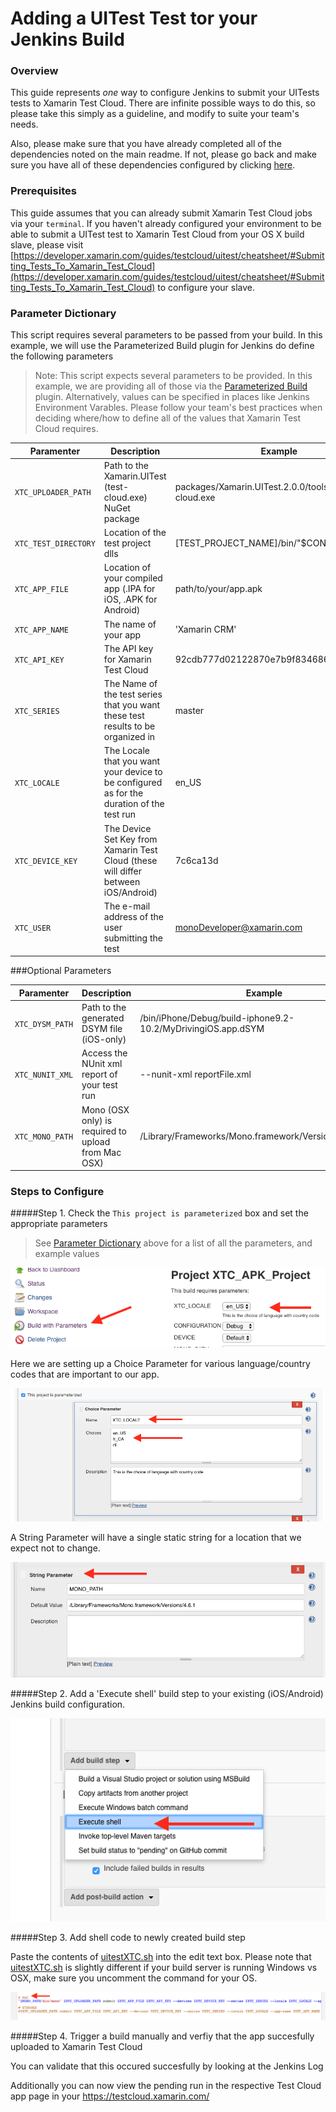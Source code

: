 # Adding a UITest Test tor your Jenkins Build

### Overview

This guide represents _one_ way to configure Jenkins to submit your UITests tests to Xamarin Test Cloud.  There are infinite possible ways to do this, so please take this simply as a guideline, and modify to suite your team's needs.

Also, please make sure that you have already completed all of the dependencies noted on the main readme.  If not, please go back and make sure you have all of these dependencies configured by clicking [here](../README.md#notes).


### Prerequisites

This guide assumes that you can already submit Xamarin Test Cloud jobs via your `terminal`.  If you haven't already configured your environment to be able to submit a UITest test to Xamarin Test Cloud from your OS X build slave, please visit [https://developer.xamarin.com/guides/testcloud/uitest/cheatsheet/#Submitting_Tests_To_Xamarin_Test_Cloud](https://developer.xamarin.com/guides/testcloud/uitest/cheatsheet/#Submitting_Tests_To_Xamarin_Test_Cloud) to configure your slave. 

### Parameter Dictionary

This script requires several parameters to be passed from your build.  In this example, we will use the Parameterized Build plugin for Jenkins do define the following parameters

> Note: This script expects several parameters to be provided.  In this example, we are providing all of those via the [Parameterized Build](https://wiki.jenkins-ci.org/display/JENKINS/Parameterized+Build) plugin.  Alternatively, values can be specified in places like Jenkins Environment Varables.  Please follow your team's best practices when deciding where/how to define all of the values that Xamarin Test Cloud requires.

| Paramenter | Description | Example |
| --- | --- | --- |
| `XTC_UPLOADER_PATH` | Path to the Xamarin.UITest (test-cloud.exe) NuGet package | packages/Xamarin.UITest.2.0.0/tools/test-cloud.exe |
| `XTC_TEST_DIRECTORY` | Location of the test project dlls | [TEST_PROJECT_NAME]/bin/"$CONFIGURATION" |
| `XTC_APP_FILE` | Location of your compiled app (.IPA for iOS, .APK for Android) | path/to/your/app.apk
| `XTC_APP_NAME` | The name of your app| 'Xamarin CRM' |
| `XTC_API_KEY` | The API key for Xamarin Test Cloud | 92cdb777d02122870e7b9f834686fc44 | 
| `XTC_SERIES` | The Name of the test series that you want these test results to be organized in | master | 
| `XTC_LOCALE` | The Locale that you want your device to be configured as for the duration of the test run | en_US | 
| `XTC_DEVICE_KEY` | The Device Set Key from Xamarin Test Cloud (these will differ between iOS/Android) | 7c6ca13d | 
| `XTC_USER` | The e-mail address of the user submitting the test | monoDeveloper@xamarin.com | 
###Optional Parameters

| Paramenter | Description | Example |
| --- | --- | --- |
| `XTC_DYSM_PATH` | Path to the generated DSYM file (iOS-only) | /bin/iPhone/Debug/build-iphone9.2-10.2/MyDrivingiOS.app.dSYM |
| `XTC_NUNIT_XML` | Access the NUnit xml report of your test run  | --nunit-xml reportFile.xml |
| `XTC_MONO_PATH` | Mono (OSX only) is required to upload from Mac OSX) | /Library/Frameworks/Mono.framework/Versions/Current/bin 


### Steps to Configure

#####Step 1. Check the ```This project is parameterized``` box and set the appropriate parameters

> See [Parameter Dictionary](#parameter-dictionary) above for a list of all the parameters, and example values

![](img/buildWithParam.png?raw=true)

Here we are setting up a Choice Parameter for various language/country codes that are important to our app.

![](img/choiceParameter.png?raw=true)

A String Parameter will have a single static string for a location that we expect not to change. 

![](img/stringParam.png?raw=true)


#####Step 2. Add a 'Execute shell' build step to your existing (iOS/Android) Jenkins build configuration.

![](img/addBuildStep.png?raw=true)

#####Step 3. Add shell code to newly created build step

Paste the contents of [uitestXTC.sh](uitestXTC.sh) into the edit text box. Please note that [uitestXTC.sh](uitestXTC.sh) is slightly different if your build server is running Windows vs OSX, make sure you uncomment the command for your OS.

![](img/macVsWindows.png?raw=true)


#####Step 4. Trigger a build manually and verfiy that the app succesfully uploaded to Xamarin Test Cloud

You can validate that this occured succesfully by looking at the Jenkins Log

Additionally you can now view the pending run in the respective Test Cloud app page in your https://testcloud.xamarin.com/ 



















